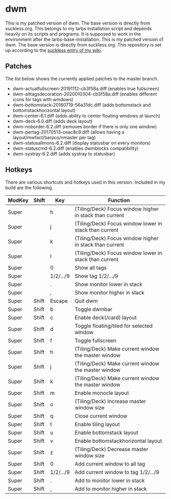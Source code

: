 # dwm

This is my patched version of dwm. The base version is directly from
suckless.org.
This belongs to my larbs installation script and depends heavily on its scripts
and programs.
It is supposed to work in the environment after the larbs-base-installation.
This is my patched version of dwm. The base version is directly from suckless.org.
This repository is set up according to the
[suckless entry of my wiki](https://github.com/tiyn/wiki/blob/master/wiki/linux/suckless.md).

## Patches

The list below shows the currently applied patches to the master branch.

- dwm-actualfullscreen-20191112-cb3f58a.diff (enables true fullscreen)
- dwm-alttagsdecoration-2020010304-cb3f58a.diff (enables different icons for tags with windows)
- dwm-bottomstack-20160719-56a31dc.diff (adds bottomstack and bottomstackhorizontal layout)
- dwm-center-6.1.diff (adds ability to center floating windows at launch)
- dwm-deck-6.0.diff (adds deck layout)
- dwm-noborder-6.2.diff (removes border if there is only one window)
- dwm-pertag-20170513-ceac8c9.diff (allows having a layout/mwfact/barpos/nmaster per tag)
- dwm-statusallmons-6.2.diff (display statusbar on every monitors)
- dwm-statuscmd-6.2.diff (enables dwmblocks compatibility)
- dwm-systray-6.2.diff (adds systray to statusbar)

## Hotkeys

There are various shortcuts and hotkeys used in this version. Included in my
build are the following.

| ModKey | Shift | Key | Function |
| ------ | ----- | --- | -------- |
| Super | | h | (Tiling/Deck) Focus window higher in stack than current |
| Super | | j | (Tiling/Deck) Focus window lower in stack than current |
| Super | | k | (Tiling/Deck) Focus window higher in stack than current |
| Super | | l | (Tiling/Deck) Focus window lower in stack than current |
| Super | | 0 | Show all tags |
| Super | | 1/2/.../9 | Show tag 1/2/.../9 |
| Super | | . | Show monitor lower in stack |
| Super | | , | Show monitor higher in stack |
| Super | Shift | Escape | Quit dwm |
| Super | Shift | b | Toggle dwmbar |
| Super | Shift | c | Enable deck(/card) layout |
| Super | Shift | d | Toggle floating/tiled for selected window |
| Super | Shift | f | Toggle fullscreen |
| Super | Shift | h | (Tiling/Deck) Make current window the master window |
| Super | Shift | j | (Tiling/Deck) Make current window the master window |
| Super | Shift | k | (Tiling/Deck) Make current window the master window |
| Super | Shift | m | Enable monocle layout |
| Super | Shift | o | (Tiling/Deck) Increase master window size |
| Super | Shift | q | Close current window |
| Super | Shift | t | Enable tiling layout |
| Super | Shift | u | Enable bottomstack layout |
| Super | Shift | v | Enable bottomstackhorizontal layout |
| Super | Shift | z | (Tiling/Deck) Decrease master window size |
| Super | Shift | 0 | Add current window to all tag |
| Super | Shift | 1/2/.../9 | Add current window to tag 1/2/.../9 |
| Super | Shift | . | Add to monitor lower in stack |
| Super | Shift | , | Add to monitor higher in stack |
